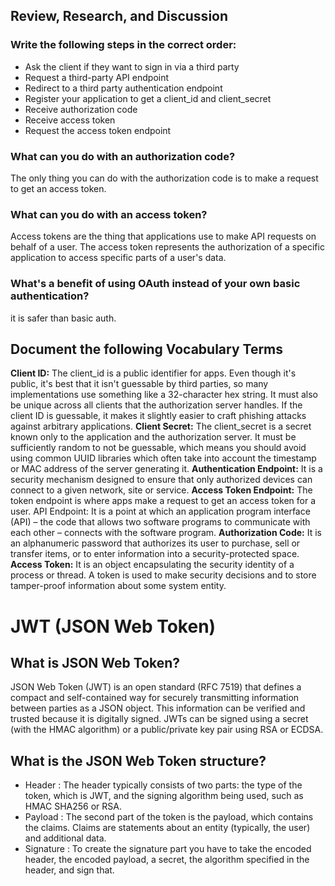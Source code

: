 ## Review, Research, and Discussion
### Write the following steps in the correct order: 
* Ask the client if they want to sign in via a third party
* Request a third-party API endpoint
* Redirect to a third party authentication endpoint
* Register your application to get a client_id and client_secret
* Receive authorization code
* Receive access token
* Request the access token endpoint


### What can you do with an authorization code?
The only thing you can do with the authorization code is to make a request to get an access token.
### What can you do with an access token?
Access tokens are the thing that applications use to make API requests on behalf of a user. The access token represents the authorization of a specific application to access specific parts of a user's data.
### What's a benefit of using OAuth instead of your own basic authentication?
it is safer than basic auth.
## Document the following Vocabulary Terms
**Client ID:** The client_id is a public identifier for apps. Even though it's public, it's best that it isn't guessable by third parties, so many implementations use something like a 32-character hex string. It must also be unique across all clients that the authorization server handles. If the client ID is guessable, it makes it slightly easier to craft phishing attacks against arbitrary applications.
**Client Secret:** The client_secret is a secret known only to the application and the authorization server. It must be sufficiently random to not be guessable, which means you should avoid using common UUID libraries which often take into account the timestamp or MAC address of the server generating it.
**Authentication Endpoint:** It is a security mechanism designed to ensure that only authorized devices can connect to a given network, site or service.
**Access Token Endpoint:** The token endpoint is where apps make a request to get an access token for a user. API Endpoint: It is a point at which an application program interface (API) – the code that allows two software programs to communicate with each other – connects with the software program.
**Authorization Code:** It is an alphanumeric password that authorizes its user to purchase, sell or transfer items, or to enter information into a security-protected space.
**Access Token:** It is an object encapsulating the security identity of a process or thread. A token is used to make security decisions and to store tamper-proof information about some system entity.
# JWT (JSON Web Token)
## What is JSON Web Token?
JSON Web Token (JWT) is an open standard (RFC 7519) that defines a compact and self-contained way for securely transmitting information between parties as a JSON object. This information can be verified and trusted because it is digitally signed. JWTs can be signed using a secret (with the HMAC algorithm) or a public/private key pair using RSA or ECDSA.
## What is the JSON Web Token structure?
* Header : The header typically consists of two parts: the type of the token, which is JWT, and the signing algorithm being used, such as HMAC SHA256 or RSA.
* Payload : The second part of the token is the payload, which contains the claims. Claims are statements about an entity (typically, the user) and additional data.
* Signature : To create the signature part you have to take the encoded header, the encoded payload, a secret, the algorithm specified in the header, and sign that.


